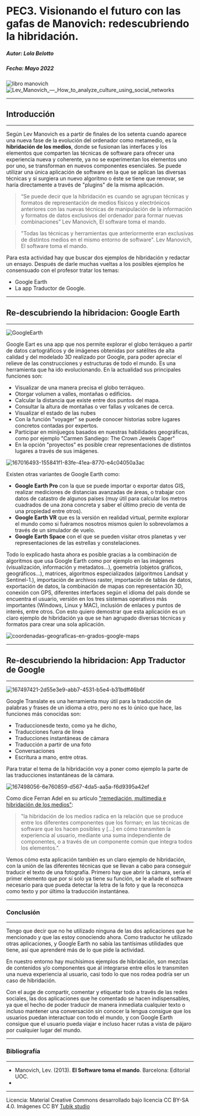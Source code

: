 # PEC3. Visionando el futuro con las gafas de Manovich: redescubriendo la hibridación.
##### Autor: ***Lola Belotto***
##### Fecha: Mayo 2022
![libro manovich](https://user-images.githubusercontent.com/104820395/166888962-618c79b7-cd19-46ef-87d1-ffac616afd5a.jpg)
![Lev_Manovich_—_How_to_analyze_culture_using_social_networks](https://user-images.githubusercontent.com/104820395/168021162-271c77de-c236-4910-a39b-e0fedf7dde1b.jpg)


***
## **Introducción**
***
Según Lev Manovich es a partir de finales de los setenta cuando aparece una nueva fase de la evolución del ordenador como metamedio, es la **hibridación de los medios**, donde se fusionan las interfaces y los elementos que comparten las técnicas de software para ofrecer una experiencia nueva y coherente, ya no se experimentan los elementos uno por uno, se transforman en nuevos componentes esenciales. Se puede utilizar una única aplicación de software en la que se aplican las diversas técnicas y si surgiera un nuevo algoritmo o éste se tiene que renovar, se haría directamente a través de "plugins" de la misma aplicación.

> “Se puede decir que la hibridación es cuando se agrupan técnicas y formatos de representación de medios físicos y electrónicos
    anteriores con las nuevas técnicas de manipulación de la información y formatos de datos exclusivos del ordenador para formar 
    nuevas combinaciones” Lev Manovich, El software toma el mando.

> "Todas las técnicas y herramientas que anteriormente eran exclusivas de distintos medios <se reunieron> en el mismo entorno de 
    software". Lev Manovich, El software toma el mando.


Para esta actividad hay que buscar dos ejemplos de hibridación y redactar un ensayo. Después de darle muchas vueltas a los posibles ejemplos he consensuado con el profesor tratar los temas:
- Google Earth
- La app Traductor de Google.
 
***
## Re-descubriendo la hibridacion: **Google Earth**
***
    
![GoogleEarth](https://user-images.githubusercontent.com/104820395/167006066-8b168553-2be0-4a14-a530-0519ca6ca15e.jpeg)


Google Eart es una app que nos permite explorar el globo terráqueo a partir de datos cartográficos y de imágenes obtenidas por satélites de alta calidad y del modelado 3D realizado por Google, para poder apreciar el relieve de las construcciones y estructuras de todo el mundo.
Es una herramienta que ha ido evolucionando. En la actualidad sus principales funciones son:
* Visualizar de una manera precisa el globo terráqueo.
* Otorgar volumen a valles, montañas o edificios.
* Calcular la distancia que existe entre dos puntos del mapa.
* Consultar la altura de montañas o ver fallas y volcanes de cerca.
* Visualizar el estado de las nubes
* Con la función "voyager" se puede conocer historias sobre lugares concretos contadas por expertos.
* Participar en minijuegos basados en nuestras habilidades geográficas, como por ejemplo "Carmen Sandiego: The Crown Jewels Caper"
* En la opción "proyectos" es posible crear representaciones de distintos lugares a través de sus imágenes.


![167016493-155841f1-83fe-41ea-8770-e4c04050a3ac](https://user-images.githubusercontent.com/104820395/168016682-efdf7416-5b41-4289-b3ee-bbcb757c2c49.png)


Existen otras variantes de Google Earth como:
- **Google Earth Pro** con la que se puede importar o exportar datos GIS, realizar mediciones de distancias avanzadas de áreas, o trabajar con datos de catastro de algunos países (muy útil para calcular los metros cuadrados de una zona concreta y saber el último precio de venta de una propiedad entre otros).
- **Google Earth VR** que es la versión en realidad virtual, permite explorar el mundo como si fuéramos nosotros mismos quien lo sobrevolamos a través de un simulador de vuelo.
- **Google Earth Space** con el que se pueden visitar otros planetas y ver representaciones de las estrellas y constelaciones.

Todo lo explicado hasta ahora es posible gracias a la combinación de algoritmos que usa Google Earth como por ejemplo en las imágenes (visualización, información y metadatos...), goemetría (objetos gráficos, geográficos...), matrices, algoritmos especializados (algoritmos Landsat y Sentinel-1.), importación de archivos raster, importación de tablas de datos, exportación de datos, la combinación de mapas con representación 3D, conexión con GPS, diferentes interfaces según el idioma del país donde se encuentra el usuario, versión en los tres sistemas operativos más importantes (Windows, Linux y MAC), inclusión de enlaces y puntos de interés, entre otros. 
Con esto quiero demostrar que esta aplicación es un claro ejemplo de hibridación ya que se han agrupado diversas técnicas y formatos para crear una sola aplicación.
    


    
![coordenadas-geograficas-en-grados-google-maps](https://user-images.githubusercontent.com/104820395/168021760-81969e77-7c30-47c1-abe3-d281b2a15d1e.png)
   

***
## Re-descubriendo la hibridacion: App Traductor de Google
***


![167497421-2d55e3e9-abb7-4531-b5e4-b31bdff46b6f](https://user-images.githubusercontent.com/104820395/168019892-3194c553-5c28-4261-adbf-6ddc90b7c36b.jpeg)


    

Google Translate es una herramienta muy útil para la traducción de palabras y frases de un idioma a otro, pero no es lo único que hace, las funciones más conocidas son:
* Traduccionesde texto, como ya he dicho,
* Traducciones fuera de línea
* Traducciones instantáneas de cámara
* Traducción a partir de una foto
* Conversaciones
* Escritura a mano, entre otras.

Para tratar el tema de la hibridación voy a poner como ejemplo la parte de las traducciones instantáneas de la cámara. 


    
![167498056-6e760859-d567-4da5-aa5a-f6d9395a42ef](https://user-images.githubusercontent.com/104820395/168021282-78b00bd8-cd63-4298-a1b9-9ffe5dc7a2c7.jpeg)


Como dice Ferran Adel en su artículo ["remediación, multimedia e hibridación de los medios"](http://multimedia.uoc.edu/blogs/fem/es/remediacio-multimedia-i-hibridacio-dels-mitjans/): 

> "la hibridación de los medios radica en la relación que se produce entre los diferentes componentes que los forman;
en las técnicas de software que los hacen posibles y \[...\] en cómo transmiten la experiencia al usuario, mediante una 
suma independiente de componentes, o a través de un componente común que integra todos los elementos.". 

   
Vemos cómo esta aplicación también es un claro ejemplo de hibridación, con la unión de las diferentes técnicas que se llevan a cabo para conseguir traducir el texto de una fotografía. Primero hay que abrir la cámara, sería el primer elemento que por sí solo ya tiene su función, se le añade el software necesario para que pueda detectar la letra de la foto y que la reconozca como texto y por último la traducción instantánea. 


***
### Conclusión
***

Tengo que decir que no he utilizado ninguna de las dos aplicaciones que he mencionado y que las estoy conociendo ahora. Como traductor he utilizado otras aplicaciones, y Google Earth no sabía las tantísimas utilidades que tiene, así que aprenderé más de lo que pide la actividad.
    
En nuestro entorno hay muchísimos ejemplos de hibridación, son mezclas de contenidos y/o componentes que al integrarse entre ellos le transmiten una nueva experiencia al usuario, casi todo lo que nos rodea podría ser un caso de hibridación.

Con el auge de compartir, comentar y etiquetar todo a través de las redes sociales, las dos aplicaciones que he comentado se hacen indispensables, ya que el hecho de poder traducir de manera inmediata cualquier texto o incluso mantener una conversación sin conocer la lengua consigue que los usuarios puedan interactuar con todo el mundo, y con Google Earth consigue que el usuario pueda viajar e incluso hacer rutas a vista de pájaro por cualquier lugar del mundo.

***
### Bibliografía
***
    
* Manovich, Lev. (2013). **El Software toma el mando**. Barcelona: Editorial UOC. 
* 


----

Licencia: Material Creative Commons desarrollado bajo licencia CC BY-SA 4.0. Imágenes CC BY [Tubik studio](https://blog.tubikstudio.com/how-to-create-original-flat-illustrations-designers-tips/) 
